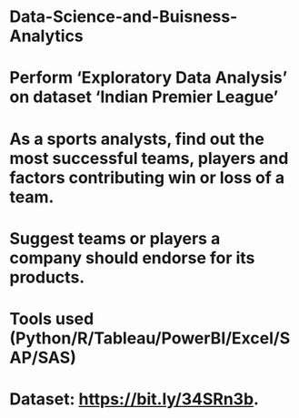 # Data-Science-and-Buisness-Analytics

# Perform ‘Exploratory Data Analysis’ on dataset ‘Indian Premier League’ 
# As a sports analysts, find out the most successful teams, players and factors contributing win or loss of a team. 
# Suggest teams or players a company should endorse for its products. 
# Tools used (Python/R/Tableau/PowerBI/Excel/SAP/SAS) 
# Dataset: https://bit.ly/34SRn3b.

